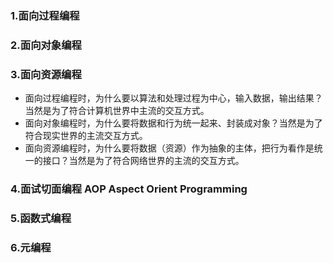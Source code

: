 ### 1.面向过程编程

### 2.面向对象编程

### 3.面向资源编程

- 面向过程编程时，为什么要以算法和处理过程为中心，输入数据，输出结果？当然是为了符合计算机世界中主流的交互方式。
- 面向对象编程时，为什么要将数据和行为统一起来、封装成对象？当然是为了符合现实世界的主流交互方式。
- 面向资源编程时，为什么要将数据（资源）作为抽象的主体，把行为看作是统一的接口？当然是为了符合网络世界的主流的交互方式。

### 4.面试切面编程 AOP  Aspect Orient Programming



[1]: https://segmentfault.com/a/1190000042338414	"Spring AOP全面详解(超级详细)"

### 5.函数式编程

### 6.元编程

[1]: https://zh.wikipedia.org/wiki/%E7%BC%96%E7%A8%8B%E8%8C%83%E5%9E%8B
[2]: https://en.wikipedia.org/wiki/Programming_paradigm


